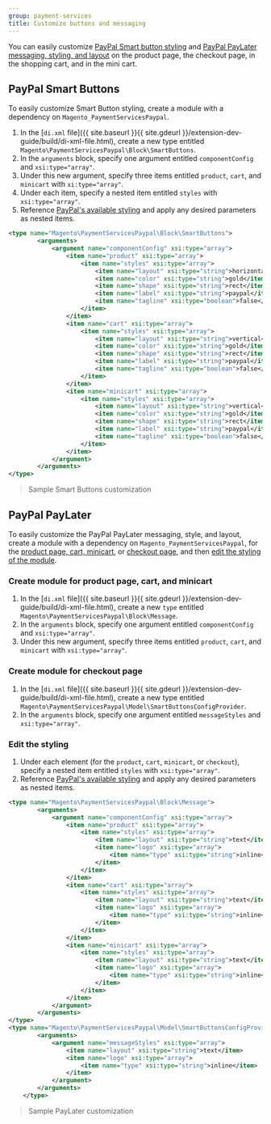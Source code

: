 ```yaml
---
group: payment-services
title: Customize buttons and messaging
---
```


You can easily customize [PayPal Smart button styling](#paypal-smart-buttons) and [PayPal PayLater messaging, styling, and layout](#paypal-paylater) on the product page, the checkout page, in the shopping cart, and in the mini cart.

## PayPal Smart Buttons

To easily customize Smart Button styling, create a module with a dependency on `Magento_PaymentServicesPaypal`.

1. In the [`di.xml` file]({{ site.baseurl }}{{ site.gdeurl }}/extension-dev-guide/build/di-xml-file.html), create a new type entitled `Magento\PaymentServicesPaypal\Block\SmartButtons`.
1. In the `arguments` block, specify one argument entitled `componentConfig` and `xsi:type="array"`.
1. Under this new argument, specify three items entitled `product`, `cart`, and `minicart` with `xi:type="array"`.
1. Under each item, specify a nested item entitled `styles` with `xsi:type="array"`.
1. Reference [PayPal's available styling](https://developer.paypal.com/docs/archive/checkout/how-to/customize-button/) and apply any desired parameters as nested items.

``` xml
<type name="Magento\PaymentServicesPaypal\Block\SmartButtons">
        <arguments>
            <argument name="componentConfig" xsi:type="array">
                <item name="product" xsi:type="array">
                    <item name="styles" xsi:type="array">
                        <item name="layout" xsi:type="string">horizontal</item>
                        <item name="color" xsi:type="string">gold</item>
                        <item name="shape" xsi:type="string">rect</item>
                        <item name="label" xsi:type="string">paypal</item>
                        <item name="tagline" xsi:type="boolean">false</item>
                    </item>
                </item>
                <item name="cart" xsi:type="array">
                    <item name="styles" xsi:type="array">
                        <item name="layout" xsi:type="string">vertical</item>
                        <item name="color" xsi:type="string">gold</item>
                        <item name="shape" xsi:type="string">rect</item>
                        <item name="label" xsi:type="string">paypal</item>
                        <item name="tagline" xsi:type="boolean">false</item>
                    </item>
                </item>
                <item name="minicart" xsi:type="array">
                    <item name="styles" xsi:type="array">
                        <item name="layout" xsi:type="string">vertical</item>
                        <item name="color" xsi:type="string">gold</item>
                        <item name="shape" xsi:type="string">rect</item>
                        <item name="label" xsi:type="string">paypal</item>
                        <item name="tagline" xsi:type="boolean">false</item>
                    </item>
                </item>
            </argument>
        </arguments>
</type>
```
> Sample Smart Buttons customization

## PayPal PayLater

To easily customize the PayPal PayLater messaging, style, and layout, create a module with a dependency on `Magento_PaymentServicesPaypal`, for the [product page, cart, minicart](#create-module-for-product-page-cart-and-minicart), or [checkout page](#create-module-for-checkout-page), and then [edit the styling of the module](#edit-the-styling).

### Create module for product page, cart, and minicart

1. In the [`di.xml` file]({{ site.baseurl }}{{ site.gdeurl }}/extension-dev-guide/build/di-xml-file.html), create a new `type` entitled `Magento\PaymentServicesPaypal\Block\Message`.
1. In the `arguments` block, specify one argument entitled `componentConfig` and `xsi:type="array"`.
1. Under this new argument, specify three items entitled `product`, `cart`, and `minicart` with `xsi:type="array"`.

### Create module for checkout page

1. In the [`di.xml` file]({{ site.baseurl }}{{ site.gdeurl }}/extension-dev-guide/build/di-xml-file.html), create a new type entitled `Magento\PaymentServicesPaypal\Model\SmartButtonsConfigProvider`.
1. In the `arguments` block, specify one argument entitled `messageStyles` and `xsi:type="array"`.

### Edit the styling

1. Under each element (for the `product`, `cart`, `minicart`, or `checkout`), specify a nested item entitled `styles` with `xsi:type="array"`.
1. Reference [PayPal's available styling](https://developer.paypal.com/docs/business/pay-later/us/integrate/customize-messages/) and apply any desired parameters as nested items.

``` xml
<type name="Magento\PaymentServicesPaypal\Block\Message">
        <arguments>
            <argument name="componentConfig" xsi:type="array">
                <item name="product" xsi:type="array">                   
                    <item name="styles" xsi:type="array">
                        <item name="layout" xsi:type="string">text</item>
                        <item name="logo" xsi:type="array">
                            <item name="type" xsi:type="string">inline</item>
                        </item>
                    </item>
                </item>
                <item name="cart" xsi:type="array">
                    <item name="styles" xsi:type="array">
                        <item name="layout" xsi:type="string">text</item>
                        <item name="logo" xsi:type="array">
                            <item name="type" xsi:type="string">inline</item>
                        </item>
                    </item>
                </item>
                <item name="minicart" xsi:type="array">
                    <item name="styles" xsi:type="array">
                        <item name="layout" xsi:type="string">text</item>
                        <item name="logo" xsi:type="array">
                            <item name="type" xsi:type="string">inline</item>
                        </item>
                    </item>
                </item>
            </argument>
        </arguments>
</type>
<type name="Magento\PaymentServicesPaypal\Model\SmartButtonsConfigProvider">
        <arguments>
            <argument name="messageStyles" xsi:type="array">
                <item name="layout" xsi:type="string">text</item>
                <item name="logo" xsi:type="array">
                    <item name="type" xsi:type="string">inline</item>
                </item>
            </argument>
        </arguments>
    </type>
```
> Sample PayLater customization
